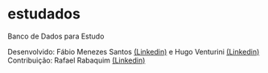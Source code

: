 # estudados
Banco de Dados para Estudo

Desenvolvido: Fábio Menezes Santos [(Linkedin)](https://www.linkedin.com/in/fabioms) e Hugo Venturini [(Linkedin)](https://www.linkedin.com/in/hugoventurini-excel-and-powerbi)  
Contribuição: Rafael Rabaquim [(Linkedin)](https://www.linkedin.com/in/rafael-rabaquim)
